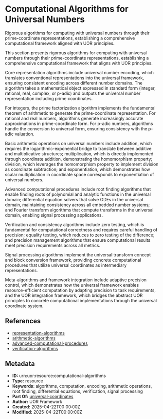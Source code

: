 # Computational Algorithms for Universal Numbers

Rigorous algorithms for computing with universal numbers through their prime-coordinate representations, establishing a comprehensive computational framework aligned with UOR principles.

This section presents rigorous algorithms for computing with universal numbers through their prime-coordinate representations, establishing a comprehensive computational framework that aligns with UOR principles.

Core representation algorithms include universal number encoding, which translates conventional representations into the universal framework, ensuring consistent encoding across different number domains. The algorithm takes a mathematical object expressed in standard form (integer, rational, real, complex, or p-adic) and outputs the universal number representation including prime coordinates.

For integers, the prime factorization algorithm implements the fundamental theorem of arithmetic to generate the prime-coordinate representation. For rational and real numbers, algorithms generate increasingly accurate approximations in prime-coordinate form. For p-adic numbers, algorithms handle the conversion to universal form, ensuring consistency with the p-adic valuation.

Basic arithmetic operations on universal numbers include addition, which requires the logarithmic-exponential bridge to translate between additive and multiplicative structures; multiplication, which is directly implemented through coordinate addition, demonstrating the homomorphism property; division, which leverages the homomorphism property to implement division as coordinate subtraction; and exponentiation, which demonstrates how scalar multiplication in coordinate space corresponds to exponentiation of universal numbers.

Advanced computational procedures include root finding algorithms that enable finding roots of polynomial and analytic functions in the universal domain; differential equation solvers that solve ODEs in the universal domain, maintaining consistency across all embedded number systems; and Fourier transform algorithms that compute transforms in the universal domain, enabling signal processing applications.

Verification and consistency algorithms include zero testing, which is fundamental for computational correctness and requires careful handling of precision; equality testing, which reduces to zero testing of the difference; and precision management algorithms that ensure computational results meet precision requirements across all metrics.

Signal processing algorithms implement the universal transform concept and block conversion framework, providing concrete computational procedures that utilize universal coordinates as intermediary representations.

Meta-algorithms and framework integration include adaptive precision control, which demonstrates how the universal framework enables resource-efficient computation by adapting precision to task requirements, and the UOR integration framework, which bridges the abstract UOR principles to concrete computational implementations through the universal coordinate system.

## References

- [representation-algorithms](./representation-algorithms.md)
- [arithmetic-algorithms](./arithmetic-algorithms.md)
- [advanced-computational-procedures](./advanced-computational-procedures.md)
- [verification-algorithms](./verification-algorithms.md)

## Metadata

- **ID:** urn:uor:resource:computational-algorithms
- **Type:** resource
- **Keywords:** algorithms, computation, encoding, arithmetic operations, root finding, differential equations, verification, signal processing
- **Part Of:** [universal-coordinates](../Topics/universal-coordinates.md)
- **Author:** UOR Framework
- **Created:** 2025-04-22T00:00:00Z
- **Modified:** 2025-04-22T00:00:00Z
